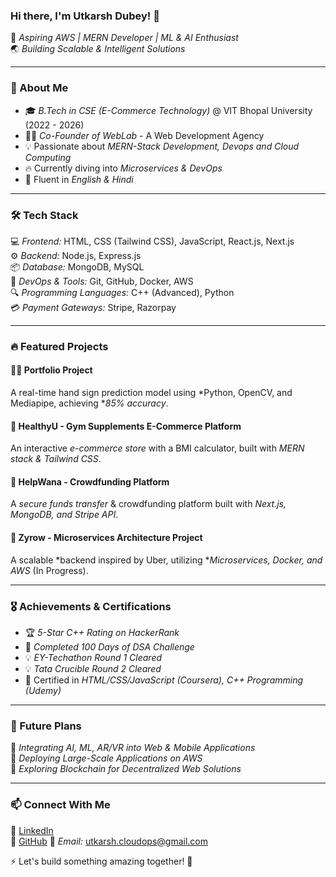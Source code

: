 ### Hi there, I'm Utkarsh Dubey! 👋

🚀 *Aspiring AWS  | MERN Developer | ML & AI Enthusiast*  
🌏 *Building Scalable & Intelligent Solutions*

---

### 🌟 About Me
- 🎓 *B.Tech in CSE (E-Commerce Technology)* @ VIT Bhopal University (2022 - 2026)
- 👨‍💻 *Co-Founder of WebLab* - A Web Development Agency
- 💡 Passionate about *MERN-Stack Development, Devops and Cloud Computing*
- 🔥 Currently diving into *Microservices & DevOps*
- 📍 Fluent in *English & Hindi*

---

### 🛠 Tech Stack
💻 *Frontend:* HTML, CSS (Tailwind CSS), JavaScript, React.js, Next.js  
⚙ *Backend:* Node.js, Express.js  
📦 *Database:* MongoDB, MySQL  
🚀 *DevOps & Tools:* Git, GitHub, Docker, AWS  
🔍 *Programming Languages:* C++ (Advanced), Python  
💳 *Payment Gateways:* Stripe, Razorpay  

---

### 🔥 Featured Projects
#### 🧑‍🎤 Portfolio Project
A real-time hand sign prediction model using *Python, OpenCV, and Mediapipe, achieving **85% accuracy*.  

#### 💪 HealthyU - Gym Supplements E-Commerce Platform
An interactive *e-commerce store* with a BMI calculator, built with *MERN stack & Tailwind CSS*.  

#### 💸 HelpWana - Crowdfunding Platform
A *secure funds transfer* & crowdfunding platform built with *Next.js, MongoDB, and Stripe API*.  

#### 🚗 Zyrow - Microservices Architecture Project
A scalable *backend inspired by Uber, utilizing **Microservices, Docker, and AWS* (In Progress).  

---

### 🎖 Achievements & Certifications
- 🏆 *5-Star C++ Rating on HackerRank*
- 🎯 *Completed 100 Days of DSA Challenge*
- 💡 *EY-Techathon Round 1 Cleared*
- 💡 *Tata Crucible Round 2 Cleared*
- 📜 Certified in *HTML/CSS/JavaScript (Coursera), C++ Programming (Udemy)*

---

### 🚀 Future Plans
🔹 *Integrating AI, ML, AR/VR into Web & Mobile Applications*  
🔹 *Deploying Large-Scale Applications on AWS*  
🔹 *Exploring Blockchain for Decentralized Web Solutions*  

---

### 📫 Connect With Me
🔗 [LinkedIn](www.linkedin.com/in/utkarsh-kumar-dubey-26a73b248)  
📝 [GitHub](https://github.com/utkarsh-deployes) 
📧 *Email:* [utkarsh.cloudops@gmail.com](mailto:utkarsh.cloudops@gmail.com)  

⚡ Let's build something amazing together! 🚀
